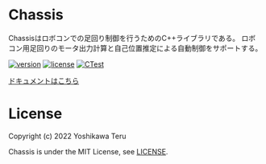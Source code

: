 # Chassis
Chassisはロボコンでの足回り制御を行うためのC++ライブラリである。
ロボコン用足回りのモータ出力計算と自己位置推定による自動制御をサポートする。

[![version](https://img.shields.io/github/v/release/teruyamato0731/Chassis)](https://github.com/teruyamato0731/Chassis/releases/latest)
[![license](https://img.shields.io/github/license/teruyamato0731/Chassis)](https://github.com/teruyamato0731/Chassis/blob/main/LICENSE)
[![CTest](https://github.com/teruyamato0731/Chassis/actions/workflows/ctest.yml/badge.svg)](https://github.com/teruyamato0731/Chassis/actions/workflows/ctest.yml)

[ドキュメントはこちら](https://teruyamato0731.github.io/Chassis/)

# License
Copyright (c) 2022 Yoshikawa Teru

Chassis is under the MIT License, see [LICENSE](./LICENSE).
